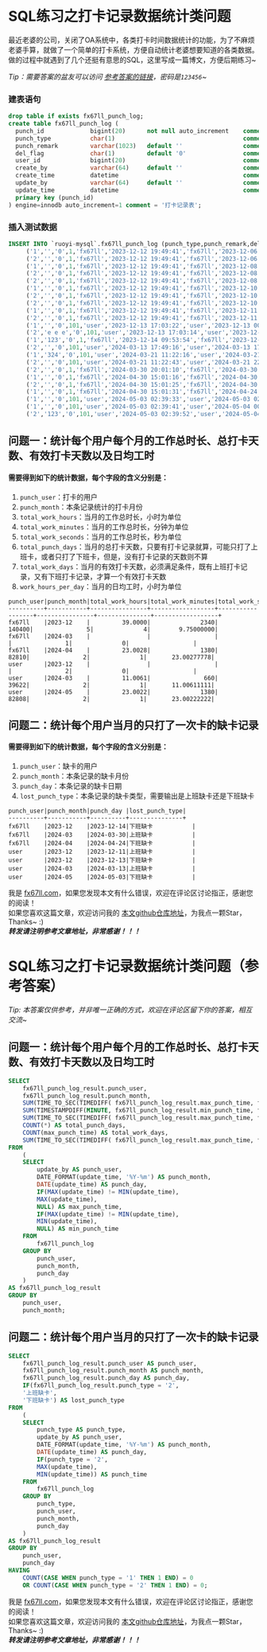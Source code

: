# SQL练习之打卡记录数据统计类问题

最近老婆的公司，关闭了OA系统中，各类打卡时间数据统计的功能，为了不麻烦老婆手算，就做了一个简单的打卡系统，方便自动统计老婆想要知道的各类数据。
做的过程中就遇到了几个还挺有意思的SQL，这里写成一篇博文，方便后期练习~

*Tip：需要答案的盆友可以访问 [参考答案的链接](https://fx67ll.xyz/archives/sql-practice-punch-answer)，密码是`123456`~*  

### 建表语句
```sql
drop table if exists fx67ll_punch_log;
create table fx67ll_punch_log (
  punch_id             bigint(20)      not null auto_increment    comment '打卡记录主键',
  punch_type           char(1)                                    comment '打卡类型（1代表上班 2代表下班）',
  punch_remark         varchar(1023)   default ''                 comment '打卡记录备注',
  del_flag             char(1)         default '0'                comment '删除标志（0代表存在 2代表删除）',
  user_id              bigint(20)                                 comment '用户ID',
  create_by            varchar(64)     default ''                 comment '记录创建者',
  create_time 	       datetime                                   comment '记录创建时间',
  update_by            varchar(64)     default ''                 comment '记录更新者',
  update_time          datetime                                   comment '记录更新时间',
  primary key (punch_id)
) engine=innodb auto_increment=1 comment = '打卡记录表';
```

### 插入测试数据
```sql
INSERT INTO `ruoyi-mysql`.fx67ll_punch_log (punch_type,punch_remark,del_flag,user_id,create_by,create_time,update_by,update_time) VALUES
	 ('1','','0',1,'fx67ll','2023-12-12 19:49:41','fx67ll','2023-12-06 00:00:00'),
	 ('2','','0',1,'fx67ll','2023-12-12 19:49:41','fx67ll','2023-12-06 21:00:00'),
	 ('1','','0',1,'fx67ll','2023-12-12 19:49:41','fx67ll','2023-12-08 15:00:00'),
	 ('2','','0',1,'fx67ll','2023-12-12 19:49:41','fx67ll','2023-12-08 18:19:00'),
	 ('2','','0',1,'fx67ll','2023-12-12 19:49:41','fx67ll','2023-12-08 21:00:00'),
	 ('1','','0',1,'fx67ll','2023-12-12 19:49:41','fx67ll','2023-12-10 20:50:00'),
	 ('2','','0',1,'fx67ll','2023-12-12 19:49:41','fx67ll','2023-12-10 21:44:00'),
	 ('2','','0',1,'fx67ll','2023-12-12 19:49:41','fx67ll','2023-12-10 22:50:00'),
	 ('1','','0',1,'fx67ll','2023-12-12 19:49:41','fx67ll','2023-12-11 10:00:00'),
	 ('2','','0',1,'fx67ll','2023-12-12 19:49:41','fx67ll','2023-12-11 20:00:00'),
	 ('1','','0',101,'user','2023-12-13 17:03:22','user','2023-12-13 00:06:00'),
	 ('2','e e e','0',101,'user','2023-12-13 17:03:14','user','2023-12-11 01:01:00'),
	 ('1','123','0',1,'fx67ll','2023-12-14 09:53:54','fx67ll','2023-12-14 09:53:50'),
	 ('2','','0',101,'user','2024-03-13 17:49:16','user','2024-03-13 17:49:00'),
	 ('1','324','0',101,'user','2024-03-21 11:22:16','user','2024-03-21 11:22:17'),
	 ('2','','0',101,'user','2024-03-21 11:22:43','user','2024-03-21 22:22:39'),
	 ('2','','0',1,'fx67ll','2024-03-30 20:01:10','fx67ll','2024-03-30 20:01:00'),
	 ('1','','0',1,'fx67ll','2024-04-30 15:01:16','fx67ll','2024-04-30 00:01:06'),
	 ('2','','0',1,'fx67ll','2024-04-30 15:01:25','fx67ll','2024-04-30 23:01:16'),
	 ('1','','0',1,'fx67ll','2024-04-30 15:01:31','fx67ll','2024-04-24 15:01:25'),
	 ('1','','0',101,'user','2024-05-03 02:39:33','user','2024-05-03 02:39:29'),
	 ('1','','0',101,'user','2024-05-03 02:39:41','user','2024-05-04 00:39:33'),
	 ('2','123','0',101,'user','2024-05-03 02:39:52','user','2024-05-04 23:39:41');
```

## 问题一：统计每个用户每个月的工作总时长、总打卡天数、有效打卡天数以及日均工时  
#### 需要得到如下的统计数据，每个字段的含义分别是：
1. `punch_user`：打卡的用户  
2. `punch_month`：本条记录统计的打卡月份  
3. `total_work_hours`：当月的工作总时长，小时为单位  
4. `total_work_minutes`：当月的工作总时长，分钟为单位  
5. `total_work_seconds`：当月的工作总时长，秒为单位  
6. `total_punch_days`：当月的总打卡天数，只要有打卡记录就算，可能只打了上班卡，或者只打了下班卡，但是，没有打卡记录的天数则不算  
7. `total_work_days`：当月的有效打卡天数，必须满足条件，既有上班打卡记录，又有下班打卡记录，才算一个有效打卡天数  
8. `work_hours_per_day`：当月的日均工时，小时为单位  

```
punch_user|punch_month|total_work_hours|total_work_minutes|total_work_seconds|total_punch_days|total_work_days|work_hours_per_day|
----------+-----------+----------------+------------------+------------------+----------------+---------------+------------------+
fx67ll    |2023-12    |         39.0000|              2340|            140400|               5|              4|        9.75000000|
fx67ll    |2024-03    |                |                  |                  |               1|              0|                  |
fx67ll    |2024-04    |         23.0028|              1380|             82810|               2|              1|       23.00277778|
user      |2023-12    |                |                  |                  |               2|              0|                  |
user      |2024-03    |         11.0061|               660|             39622|               2|              1|       11.00611111|
user      |2024-05    |         23.0022|              1380|             82808|               2|              1|       23.00222222|
```


## 问题二：统计每个用户当月的只打了一次卡的缺卡记录  
#### 需要得到如下的统计数据，每个字段的含义分别是：
1. `punch_user`：缺卡的用户  
2. `punch_month`：本条记录的缺卡月份  
3. `punch_day`：本条记录的缺卡日期  
4. `lost_punch_type`：本条记录的缺卡类型，需要输出是上班缺卡还是下班缺卡  

```
punch_user|punch_month|punch_day |lost_punch_type|
----------+-----------+----------+---------------+
fx67ll    |2023-12    |2023-12-14|下班缺卡           |
fx67ll    |2024-03    |2024-03-30|上班缺卡           |
fx67ll    |2024-04    |2024-04-24|下班缺卡           |
user      |2023-12    |2023-12-11|上班缺卡           |
user      |2023-12    |2023-12-13|下班缺卡           |
user      |2024-03    |2024-03-13|上班缺卡           |
user      |2024-05    |2024-05-03|下班缺卡           |
```

我是 [fx67ll.com](https://fx67ll.com)，如果您发现本文有什么错误，欢迎在评论区讨论指正，感谢您的阅读！  
如果您喜欢这篇文章，欢迎访问我的 [本文github仓库地址](https://github.com/fx67ll/fx67llJava/blob/main/java-blog/2024/2024-05/sql-practice-punch.md)，为我点一颗Star，Thanks~ :)  
***转发请注明参考文章地址，非常感谢！！！***



# SQL练习之打卡记录数据统计类问题（参考答案）

*Tip: 本答案仅供参考，并非唯一正确的方式，欢迎在评论区留下你的答案，相互交流~*

## 问题一：统计每个用户每个月的工作总时长、总打卡天数、有效打卡天数以及日均工时  
```sql
SELECT
	fx67ll_punch_log_result.punch_user,
	fx67ll_punch_log_result.punch_month,
	SUM(TIME_TO_SEC(TIMEDIFF( fx67ll_punch_log_result.max_punch_time, fx67ll_punch_log_result.min_punch_time ))) / 3600 AS total_work_hours,
	SUM(TIMESTAMPDIFF(MINUTE, fx67ll_punch_log_result.min_punch_time, fx67ll_punch_log_result.max_punch_time )) AS total_work_minutes,
	SUM(TIME_TO_SEC(TIMEDIFF( fx67ll_punch_log_result.max_punch_time, fx67ll_punch_log_result.min_punch_time ))) AS total_work_seconds,
	COUNT(*) AS total_punch_days,
	COUNT(max_punch_time) AS total_work_days,
	SUM(TIME_TO_SEC(TIMEDIFF( fx67ll_punch_log_result.max_punch_time, fx67ll_punch_log_result.min_punch_time ))) / 3600 / COUNT(max_punch_time) AS work_hours_per_day
FROM
	(
	SELECT
		update_by AS punch_user,
		DATE_FORMAT(update_time, '%Y-%m') AS punch_month,
		DATE(update_time) AS punch_day,
		IF(MAX(update_time) != MIN(update_time),
		MAX(update_time),
		NULL) AS max_punch_time,
		IF(MAX(update_time) != MIN(update_time),
		MIN(update_time),
		NULL) AS min_punch_time
	FROM
		fx67ll_punch_log
	GROUP BY
		punch_user,
		punch_month,
		punch_day
	) 
AS fx67ll_punch_log_result
GROUP BY
	punch_user,
	punch_month;
```

## 问题二：统计每个用户当月的只打了一次卡的缺卡记录  
```sql
SELECT
	fx67ll_punch_log_result.punch_user AS punch_user,
	fx67ll_punch_log_result.punch_month AS punch_month,
	fx67ll_punch_log_result.punch_day AS punch_day,
	IF(fx67ll_punch_log_result.punch_type = '2',
	'上班缺卡',
	'下班缺卡') AS lost_punch_type
FROM
	(
	SELECT
		punch_type AS punch_type,
		update_by AS punch_user,
		DATE_FORMAT(update_time, '%Y-%m') AS punch_month,
		DATE(update_time) AS punch_day,
		IF(punch_type = '2',
		MAX(update_time),
		MIN(update_time)) AS punch_time
	FROM
		fx67ll_punch_log
	GROUP BY
		punch_type,
		punch_user,
		punch_month,
		punch_day
	) 
AS fx67ll_punch_log_result
GROUP BY 
	punch_user,
	punch_day
HAVING
	COUNT(CASE WHEN punch_type = '1' THEN 1 END) = 0
	OR COUNT(CASE WHEN punch_type = '2' THEN 1 END) = 0;
```

我是 [fx67ll.com](https://fx67ll.com)，如果您发现本文有什么错误，欢迎在评论区讨论指正，感谢您的阅读！  
如果您喜欢这篇文章，欢迎访问我的 [本文github仓库地址](https://github.com/fx67ll/fx67llJava/blob/main/java-blog/2024/2024-05/sql-practice-punch.md)，为我点一颗Star，Thanks~ :)  
***转发请注明参考文章地址，非常感谢！！！***